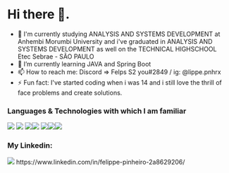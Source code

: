 # Hi there 👋.

- 🔭 I'm currently studying ANALYSIS AND SYSTEMS DEVELOPMENT at Anhembi Morumbi University and i've graduated in ANALYSIS AND SYSTEMS DEVELOPMENT as well on the TECHNICAL HIGHSCHOOL Etec Sebrae - SÃO PAULO 
- 🌱 I’m currently learning JAVA and Spring Boot
- 📫 How to reach me: Discord => Felps S2 you#2849 / ig: @lippe.pnhrx
- ⚡ Fun fact: I've started coding when i was 14 and i still love the thrill of face problems and create solutions.

###  Languages & Technologies  with which I am familiar

<img src="https://img.shields.io/badge/HTML5-E34F26?style=for-the-badge&logo=html5&logoColor=white"> <img src="https://img.shields.io/badge/CSS3-1572B6?style=for-the-badge&logo=css3&logoColor=white"> <img src="https://img.shields.io/badge/JavaScript-F7DF1E?style=for-the-badge&logo=javascript&logoColor=black"><img src="https://img.shields.io/badge/PHP-777BB4?style=for-the-badge&logo=php&logoColor=white"> <img src="https://img.shields.io/badge/MySQL-00000F?style=for-the-badge&logo=mysql&logoColor=white"><img src="https://img.shields.io/badge/C%23-239120?style=for-the-badge&logo=c-sharp&logoColor=white"><img src="https://img.shields.io/badge/Git-F05032?style=for-the-badge&logo=git&logoColor=white">

### My Linkedin:
<img src='https://img.shields.io/badge/LinkedIn-0077B5?style=for-the-badge&logo=linkedin&logoColor=white'> 
https://www.linkedin.com/in/felippe-pinheiro-2a8629206/



